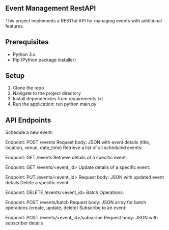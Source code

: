## Event Management RestAPI

This project implements a RESTful API for managing events with additional features.

## Prerequisites

- Python 3.x
- Pip (Python package installer)

## Setup

1. Clone the repo
2. Navigate to the project directory
3. Install dependencies from requirements.txt
4. Run the application: run python main.py

## API Endpoints
Schedule a new event:

Endpoint: POST /events
Request body: JSON with event details (title, location, venue, date_time)
Retrieve a list of all scheduled events:

Endpoint: GET /events
Retrieve details of a specific event:

Endpoint: GET /events/<event_id>
Update details of a specific event:

Endpoint: PUT /events/<event_id>
Request body: JSON with updated event details
Delete a specific event:

Endpoint: DELETE /events/<event_id>
Batch Operations:

Endpoint: POST /events/batch
Request body: JSON array for batch operations (create, update, delete)
Subscribe to an event:

Endpoint: POST /events/<event_id>/subscribe
Request body: JSON with subscriber details